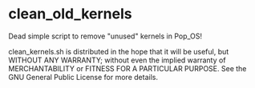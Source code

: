 # clean_old_kernels
Dead simple script to remove "unused" kernels in Pop_OS!

clean_kernels.sh is distributed in the hope that it will be useful,
but WITHOUT ANY WARRANTY; without even the implied warranty of
MERCHANTABILITY or FITNESS FOR A PARTICULAR PURPOSE.  See the
GNU General Public License for more details.


